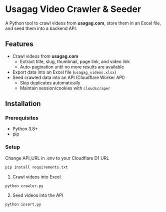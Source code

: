 # Usagag Video Crawler & Seeder

A Python tool to crawl videos from **usagag.com**, store them in an Excel file, and seed them into a backend API.

## Features
- Crawl videos from **usagag.com**
  - Extract title, slug, thumbnail, page link, and video link
  - Auto-pagination until no more results are available
- Export data into an Excel file (`usagag_videos.xlsx`)
- Seed crawled data into an API (Cloudflare Worker API)
  - Skip duplicates automatically
  - Maintain session/cookies with `cloudscraper`

## Installation
### Prerequisites
- Python 3.8+
- pip

### Setup

Change API_URL in .env to your Cloudflare D1 URL
```bash
pip install requirements.txt
```

1. Crawl videos into Excel
```bash
python crawler.py
```

2. Seed videos into the API
```bash
python insert.py
```


